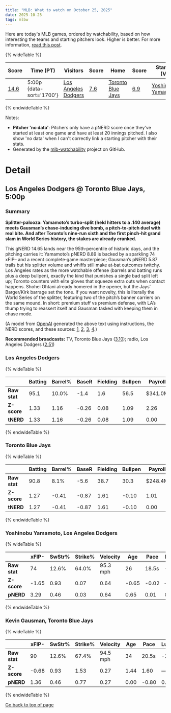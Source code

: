 ```yaml
---
title: "MLB: What to watch on October 25, 2025"
date: 2025-10-25
tags: mlbw
---
```


Here are today's MLB games, ordered by watchability, based on how interesting the teams and starting pitchers look. Higher is better. For more information, [read this post](https://andrewenfield.com/blog/2025/08/07/how-to-choose-which-baseball-game-to-watch).


{% wideTable %}

| Score | Time (PT) | Visitors | Score | Home | Score | Starter (V) | Score | Starter (H) | Score |
|-------|------------|----------|-------|------|-------|-------------|-------|-------------|-------|
| [14.6](#los-angeles-dodgers-toronto-blue-jays-5-00p) | 5:00p {data-sort='1700'} | [Los Angeles Dodgers](https://www.fangraphs.com/teams/dodgers/stats) | [7.6](#los-angeles-dodgers) | [Toronto Blue Jays](https://www.fangraphs.com/teams/blue-jays/stats) | [6.9](#toronto-blue-jays) | [Yoshinobu Yamamoto](https://www.fangraphs.com/search?q=Yamamoto) | [8.9](#yoshinobu-yamamoto-los-angeles-dodgers) | [Kevin Gausman](https://www.fangraphs.com/search?q=Gausman) | [5.9](#kevin-gausman-toronto-blue-jays) |
{% endwideTable %}

Notes:

- **Pitcher 'no data'**: Pitchers only have a pNERD score once they've started at least one game and have at least 20 innings pitched. I also show 'no data' when I can't correctly link a starting pitcher with their stats.
- Generated by the [mlb-watchability](https://github.com/aenfield/mlb-watchability) project on GitHub.


# Detail

## Los Angeles Dodgers @ Toronto Blue Jays, 5:00p

### Summary

**Splitter-palooza: Yamamoto’s turbo-split (held hitters to a .140 average) meets Gausman’s chase-inducing dive bomb, a pitch-to-pitch duel with real bite. And after Toronto’s nine‑run sixth and the first pinch‑hit grand slam in World Series history, the stakes are already cranked.** 

This gNERD 14.65 lands near the 95th‑percentile of historic days, and the pitching carries it: Yamamoto’s pNERD 8.89 is backed by a sparkling 74 xFIP– and a recent complete‑game masterpiece; Gausman’s pNERD 5.87 trails but his splitter volume and whiffs still make at‑bat outcomes twitchy.  Los Angeles rates as the more watchable offense (barrels and batting runs plus a deep bullpen), exactly the kind that punishes a single bad split left up; Toronto counters with elite gloves that squeeze extra outs when contact happens. Shohei Ohtani already homered in the opener, but the Jays’ Barger/Kirk barrage set the tone.  If you want novelty, this is literally the World Series of the splitter, featuring two of the pitch’s banner carriers on the same mound.  In short: premium stuff vs premium defense, with LA’s thump trying to reassert itself and Gausman tasked with keeping them in chase mode.

(A model from [OpenAI](https://www.openai.com) generated the above text using instructions, the NERD scores, and these sources: [1](https://www.mlb.com/news/2025-world-series-of-the-splitter?utm_source=openai), [2](https://www.reuters.com/sports/yoshinobu-yamamoto-dodgers-shut-down-brewers-grab-2-0-nlcs-edge-2025-10-15/?utm_source=openai), [3](https://apnews.com/article/950023f81d0881d2bf6181c7e0a79752?utm_source=openai), [4](https://www.mlb.com/news/2025-world-series-of-the-splitter?utm_source=openai).)

**Recommended broadcasts:** TV, Toronto Blue Jays ([3.10](https://awfulannouncing.com/orig/2025-mlb-local-broadcaster-rankings.html)); radio, Los Angeles Dodgers ([2.51](https://awfulannouncing.com/orig/2025-mlb-local-radio-booth-rankings-miller-rose-hughes-hamilton.html))

### Los Angeles Dodgers

{% wideTable %}

|              | Batting | Barrel% | BaseR | Fielding | Bullpen | Payroll | Age   | Luck | TV | Radio | C | Total |
| ------------ | ------- | ------- | ----- | -------- | ------- | ------- | ----- | ---- | -- | ----- | - | ----- |
| **Raw stat** | 95.1 | 10.0% | -1.4 | 1.6 | 56.5 | $341.0M | 29.6 | -3.0 | 2.45 | 2.51 | — | — |
| **Z-score** | 1.33 | 1.16 | -0.26 | 0.08 | 1.09 | 2.26 | 0.89 | -0.14 | 0.12 | 0.26 | — | — |
| **tNERD** | 1.33 | 1.16 | -0.26 | 0.08 | 1.09 | 0.00 | 0.00 | 0.00 | 0.06 | 0.13 | 4.00 | 7.59 |
{% endwideTable %}

### Toronto Blue Jays

{% wideTable %}

|              | Batting | Barrel% | BaseR | Fielding | Bullpen | Payroll | Age   | Luck | TV | Radio | C | Total |
| ------------ | ------- | ------- | ----- | -------- | ------- | ------- | ----- | ---- | -- | ----- | - | ----- |
| **Raw stat** | 90.8 | 8.1% | -5.6 | 38.7 | 30.3 | $248.4M | 29.6 | 17.0 | 3.10 | 2.39 | — | — |
| **Z-score** | 1.27 | -0.41 | -0.87 | 1.61 | -0.10 | 1.01 | 0.89 | 0.74 | 1.40 | 0.01 | — | — |
| **tNERD** | 1.27 | -0.41 | -0.87 | 1.61 | -0.10 | 0.00 | 0.00 | 0.74 | 0.70 | 0.00 | 4.00 | 6.95 |
{% endwideTable %}

### Yoshinobu Yamamoto, Los Angeles Dodgers

{% wideTable %}

|              | xFIP- | SwStr% | Strike% | Velocity | Age   | Pace  | Luck | KN%  | C | Total |
| ------------ | ----- | ------ | ------- | -------- | ----- | ----- | ---- | ---- | - | ----- |
| **Raw stat** | 74 | 12.6% | 64.0% | 95.3 mph | 26 | 18.5s | -15 | 0.0% | — | — |
| **Z-score** | -1.65 | 0.93 | 0.07 | 0.64 | -0.65 | -0.02 | — | — | — | — |
| **pNERD** | 3.29 | 0.46 | 0.03 | 0.64 | 0.65 | 0.01 | 0.00 | 0.00 | 3.80 | 8.89 |
{% endwideTable %}

### Kevin Gausman, Toronto Blue Jays

{% wideTable %}

|              | xFIP- | SwStr% | Strike% | Velocity | Age   | Pace  | Luck | KN%  | C | Total |
| ------------ | ----- | ------ | ------- | -------- | ----- | ----- | ---- | ---- | - | ----- |
| **Raw stat** | 90 | 12.6% | 67.4% | 94.5 mph | 34 | 20.5s | -2 | 0.0% | — | — |
| **Z-score** | -0.68 | 0.93 | 1.53 | 0.27 | 1.44 | 1.60 | — | — | — | — |
| **pNERD** | 1.36 | 0.46 | 0.77 | 0.27 | 0.00 | -0.80 | 0.00 | 0.00 | 3.80 | 5.87 |
{% endwideTable %}


[Go back to top of page](#)

